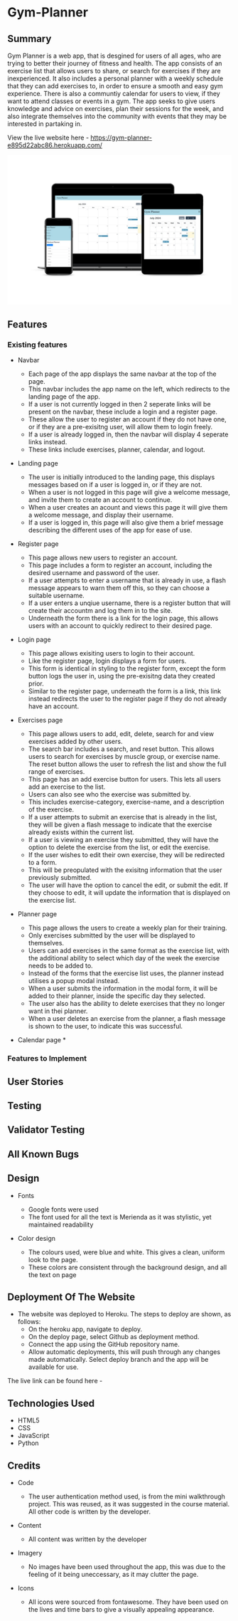 # Gym-Planner

## Summary

Gym Planner is a web app, that is desgined for users of all ages, who are trying to better their journey of fitness and health. The app consists of an exercise list that allows users to share, or search for exercises if they are inexperienced. It also includes a personal planner with a weekly schedule that they can add exercises to, in order to ensure a smooth and easy gym experience. There is also a communtiy calendar for users to view, if they want to attend classes or events in a gym. The app seeks to give users knowledge and advice on exercises, plan their sessions for the week, and also integrate themselves into the community with events that they may be interested in partaking in.

View the live website here - https://gym-planner-e895d22abc86.herokuapp.com/

![UX Mockup](/static/images/UX.jpg)

## Features 

### Existing features
 
* Navbar
    * Each page of the app displays the same navbar at the top of the page.
    * This navbar includes the app name on the left, which redirects to the landing page of the app.
    * If a user is not currently logged in then 2 seperate links will be present on the navbar, these include a login and a register page.
    * These allow the user to register an account if they do not have one, or if they are a pre-exisitng user, will allow them to login freely.
    * If a user is already logged in, then the navbar will display 4 seperate links instead.
    * These links include exercises, planner, calendar, and logout.

* Landing page
    * The user is initially introduced to the landing page, this displays messages based on if a user is logged in, or if they are not.
    * When a user is not logged in this page will give a welcome message, and invite them to create an account to continue.
    * When a user creates an acount and views this page it will give them a welcome message, and display their username.
    * If a user is logged in, this page will also give them a brief message describing the different uses of the app for ease of use.

* Register page
    * This page allows new users to register an account.
    * This page includes a form to register an account, including the desired username and password of the user.
    * If a user attempts to enter a username that is already in use, a flash message appears to warn them off this, so they can choose a suitable username.
    * If a user enters a unqiue username, there is a register button that will create their accountm and log them in to the site.
    * Underneath the form there is a link for the login page, this allows users with an account to quickly redirect to their desired page.

* Login page
    * This page allows exisiting users to login to their account.
    * Like the register page, login displays a form for users.
    * This form is identical in styling to the register form, except the form button logs the user in, using the pre-exisitng data they created prior.
    * Similar to the register page, underneath the form is a link, this link instead redirects the user to the register page if they do not already have an account.
  
* Exercises page
    * This page allows users to add, edit, delete, search for and view exercises added by other users.
    * The search bar includes a search, and reset button. This allows users to search for exercises by muscle group, or exercise name. The reset button allows the user to refresh the list and show the full range of exercises.
    * This page has an add exercise button for users. This lets all users add an exercise to the list. 
    * Users can also see who the exercise was submitted by.
    * This includes exercise-category, exercise-name, and a description of the exercise.
    * If a user attempts to submit an exercise that is already in the list, they will be given a flash message to indicate that the exercise already exists within the current list.
    * If a user is viewing an exercise they submitted, they will have the option to delete the exercise from the list, or edit the exercise.
    * If the user wishes to edit their own exercise, they will be redirected to a form.
    * This will be preopulated with the exisitng information that the user previously submitted.
    * The user will have the option to cancel the edit, or submit the edit. If they choose to edit, it will update the information that is displayed on the exercise list.

* Planner page
    * This page allows the users to create a weekly plan for their training.
    * Only exercises submitted by the user will be displayed to themselves.
    * Users can add exercises in the same format as the exercise list, with the additional ability to select which day of the week the exercise needs to be added to.
    * Instead of the forms that the exercise list uses, the planner instead utilises a popup modal instead.
    * When a user submits the information in the modal form, it will be added to their planner, inside the specific day they selected.
    * The user also has the ability to delete exercises that they no longer want in thei planner.
    * When a user deletes an exercise from the planner, a flash message is shown to  the user, to indicate this was successful.

* Calendar page
    * 
  
### Features to Implement

## User Stories

## Testing

## Validator Testing 

## All Known Bugs

## Design

* Fonts
   * Google fonts were used
   * The font used for all the text is Merienda as it was stylistic, yet maintained readability 

* Color design
    * The colours used, were blue and white. This gives a clean, uniform look to the page.
    * These colors are consistent through the background design, and all the text on page

## Deployment Of The Website

* The website was deployed to Heroku. The steps to deploy are shown, as follows:
    * On the heroku app, navigate to deploy.
    * On the deploy page, select Github as deployment method.
    * Connect the app using the GitHub repository name.
    * Allow automatic deployments, this will push through any changes made automatically. Select deploy branch and the app will be available for use.

The live link can be found here -

## Technologies Used

* HTML5
* CSS
* JavaScript
* Python

## Credits

* Code
    * The user authentication method used, is from the mini walkthrough project. This was reused, as it was suggested in the course material. All other code is written by the developer.

* Content
    * All content was written by the developer

* Imagery
    * No images have been used throughout the app, this was due to the feeling of it being uneccessary, as it may clutter the page.

* Icons
    * All icons were sourced from fontawesome. They have been used on the lives and time bars to give a visually appealing appearance.
    

